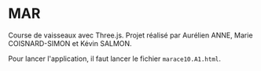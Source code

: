 # MAR

Course de vaisseaux avec Three.js.
Projet réalisé par Aurélien ANNE, Marie COISNARD-SIMON et Kévin SALMON.

Pour lancer l'application, il faut lancer le fichier `marace10.A1.html`.

